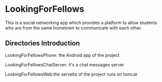 # LookingForFellows
This is a social networking app which provides a platform to allow students who are from the same hometown to communicate with each other.
## Directories Introduction
LookingForFellowsPhone: the Android app of the project

LookingForFellowsChatServer: it's a chat messages server

LookingForFellowsWeb:the servelts of the project runs on tomcat
